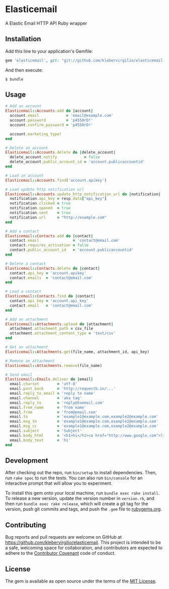 # Elasticemail

A Elastic Email HTTP API Ruby wrapper

## Installation

Add this line to your application's Gemfile:

```ruby
gem 'elasticemail', git: "git://github.com/klebervirgilio/elasticemail.git"
```

And then execute:

    $ bundle

## Usage

```ruby
# Add an account
Elasticemail::Accounts.add do |account|
  account.email            = 'email@example.com'
  account.password         = 'p4550rD!'
  account.confirm_password = 'p4550rD!'

  account.marketing_type!
end

# Delete an account
Elasticemail::Accounts.delete do |delete_account|
  delete_account.notify            = false
  delete_account.public_account_id = 'account.publicaccountid'
end

# Load an account
Elasticemail::Accounts.find('account.apikey')

# Load update http notification url
Elasticemail::Accounts.update_http_notification_url do |notification|
  notification.api_key = resp.data["api_key"]
  notification.clicked = true
  notification.opened  = true
  notification.sent    = true
  notification.url     = "http://example.com"
end

# Add a contact
Elasticemail::Contacts.add do |contact|
  contact.email               = 'contact@email.com'
  contact.requires_activation = false
  contact.public_account_id   = 'account.publicaccountid'
end

# Delete a contact
Elasticemail::Contacts.delete do |contact|
  contact.api_key = 'account.apikey'
  contact.emails  = 'contact@email.com'
end

# Load a contact
Elasticemail::Contacts.find do |contact|
  contact.api_key = 'account.api_key'
  contact.email   = 'contact@email.com'
end

# Add an attachment
Elasticemail::Attachments.upload do |attachment|
  attachment.attachment_path = csv_file
  attachment.attachment_content_type = 'text/csv'
end

# Get an attachment
Elasticemail::Attachments.get(file_name, attachment_id, api_key)

# Remove an attachment
Elasticemail::Attachments.remove(file_name)

# Send email
Elasticemail::Emails.deliver do |email|
  email.charset        = 'utf-8'
  email.post_back      = 'http://requestb.in/...'
  email.reply_to_email = 'reply to name'
  email.channel        = 'aka tag'
  email.reply_to       = 'reply@toemail.com'
  email.from_name      = 'from name'
  email.from           = 'from@email.com'
  email.to             = 'example1@example.com,example2@example.com'
  email.msg_to         = 'example1@example.com,example2@example.com'
  email.msg_cc         = 'example1@example.com,example2@example.com'
  email.subject        = 'Subject'
  email.body_html      = '<h1>hi</h1><a href="http://www.google.com">link...</a>'
  email.body_text      = 'hi'
end
```

## Development

After checking out the repo, run `bin/setup` to install dependencies. Then, run `rake spec` to run the tests. You can also run `bin/console` for an interactive prompt that will allow you to experiment.

To install this gem onto your local machine, run `bundle exec rake install`. To release a new version, update the version number in `version.rb`, and then run `bundle exec rake release`, which will create a git tag for the version, push git commits and tags, and push the `.gem` file to [rubygems.org](https://rubygems.org).

## Contributing

Bug reports and pull requests are welcome on GitHub at https://github.com/klebervirgilio/elasticemail. This project is intended to be a safe, welcoming space for collaboration, and contributors are expected to adhere to the [Contributor Covenant](http://contributor-covenant.org) code of conduct.


## License

The gem is available as open source under the terms of the [MIT License](http://opensource.org/licenses/MIT).


